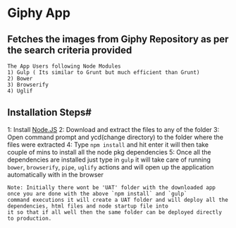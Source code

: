   Giphy App 
=============
  Fetches the images from Giphy Repository as per the search   criteria provided
------------------------------------------------------------------------------
```
The App Users following Node Modules
1) Gulp ( Its similar to Grunt but much efficient than Grunt)
2) Bower
3) Browserify
4) Uglif
```

Installation Steps#
-------------------
1: Install [Node.JS](https://nodejs.org/dist/v4.2.4/node-v4.2.4-x64.msi)
2: Download and extract the files to any of the folder
3: Open command prompt and ycd(change directory) to the folder where the files were extracted 
4: Type `npm install` and hit enter it will then take couple of mins to install all the node pkg dependencies
5: Once all the dependencies are installed just type in `gulp` it will take care of running `bower`, `browserify`, `pipe`, `uglify` actions and will open up the application automatically with in the browser

```
Note: Initially there wont be 'UAT' folder with the downloaded app once you are done with the above `npm install` and `gulp` 
command executions it will create a UAT folder and will deploy all the dependencies, html files and node startup file into 
it so that if all well then the same folder can be deployed directly to production. 
```
